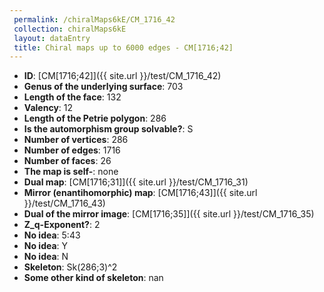 ```yaml
--- 
 permalink: /chiralMaps6kE/CM_1716_42 
 collection: chiralMaps6kE
 layout: dataEntry
 title: Chiral maps up to 6000 edges - CM[1716;42]
---
```


- **ID**: [CM[1716;42]]({{ site.url }}/test/CM_1716_42)
- **Genus of the underlying surface**: 703
- **Length of the face**: 132
- **Valency**: 12
- **Length of the Petrie polygon**: 286
- **Is the automorphism group solvable?**: S
- **Number of vertices**: 286
- **Number of edges**: 1716
- **Number of faces**: 26
- **The map is self-**: none
- **Dual map**: [CM[1716;31]]({{ site.url }}/test/CM_1716_31)
- **Mirror (enantihomorphic) map**: [CM[1716;43]]({{ site.url }}/test/CM_1716_43)
- **Dual of the mirror image**: [CM[1716;35]]({{ site.url }}/test/CM_1716_35)
- **Z_q-Exponent?**: 2
- **No idea**:  5:43
- **No idea**: Y
- **No idea**: N
- **Skeleton**: Sk(286;3)^2
- **Some other kind of skeleton**: nan
